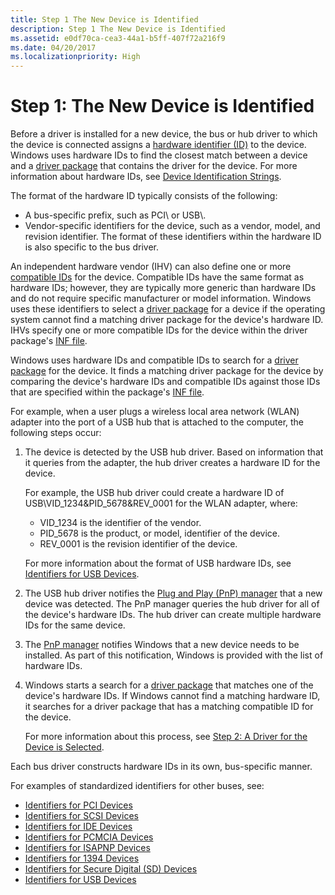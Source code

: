 ```yaml
---
title: Step 1 The New Device is Identified
description: Step 1 The New Device is Identified
ms.assetid: e0df70ca-cea3-44a1-b5ff-407f72a216f9
ms.date: 04/20/2017
ms.localizationpriority: High
---
```


# Step 1: The New Device is Identified


Before a driver is installed for a new device, the bus or hub driver to which the device is connected assigns a [hardware identifier (ID)](hardware-ids.md) to the device. Windows uses hardware IDs to find the closest match between a device and a [driver package](driver-packages.md) that contains the driver for the device. For more information about hardware IDs, see [Device Identification Strings](device-identification-strings.md).

The format of the hardware ID typically consists of the following:

-   A bus-specific prefix, such as PCI\\ or USB\\.
-   Vendor-specific identifiers for the device, such as a vendor, model, and revision identifier. The format of these identifiers within the hardware ID is also specific to the bus driver.

An independent hardware vendor (IHV) can also define one or more [compatible IDs](compatible-ids.md) for the device. Compatible IDs have the same format as hardware IDs; however, they are typically more generic than hardware IDs and do not require specific manufacturer or model information. Windows uses these identifiers to select a [driver package](driver-packages.md) for a device if the operating system cannot find a matching driver package for the device's hardware ID. IHVs specify one or more compatible IDs for the device within the driver package's [INF file](overview-of-inf-files.md).

Windows uses hardware IDs and compatible IDs to search for a [driver package](driver-packages.md) for the device. It finds a matching driver package for the device by comparing the device's hardware IDs and compatible IDs against those IDs that are specified within the package's [INF file](overview-of-inf-files.md).

For example, when a user plugs a wireless local area network (WLAN) adapter into the port of a USB hub that is attached to the computer, the following steps occur:

1.  The device is detected by the USB hub driver. Based on information that it queries from the adapter, the hub driver creates a hardware ID for the device.

    For example, the USB hub driver could create a hardware ID of USB\\VID_1234&PID_5678&REV_0001 for the WLAN adapter, where:

    -   VID_1234 is the identifier of the vendor.
    -   PID_5678 is the product, or model, identifier of the device.
    -   REV_0001 is the revision identifier of the device.

    For more information about the format of USB hardware IDs, see [Identifiers for USB Devices](identifiers-for-usb-devices.md).

2.  The USB hub driver notifies the [Plug and Play (PnP) manager](pnp-manager.md) that a new device was detected. The PnP manager queries the hub driver for all of the device's hardware IDs. The hub driver can create multiple hardware IDs for the same device.

3.  The [PnP manager](pnp-manager.md) notifies Windows that a new device needs to be installed. As part of this notification, Windows is provided with the list of hardware IDs.

4.  Windows starts a search for a [driver package](driver-packages.md) that matches one of the device's hardware IDs. If Windows cannot find a matching hardware ID, it searches for a driver package that has a matching compatible ID for the device.

    For more information about this process, see [Step 2: A Driver for the Device is Selected](step-2--a-driver-for-the-device-is-selected.md).

Each bus driver constructs hardware IDs in its own, bus-specific manner.

For examples of standardized identifiers for other buses, see:

*  [Identifiers for PCI Devices](identifiers-for-pci-devices.md)
*  [Identifiers for SCSI Devices](identifiers-for-scsi-devices.md)
*  [Identifiers for IDE Devices](identifiers-for-ide-devices.md)
*  [Identifiers for PCMCIA Devices](identifiers-for-pcmcia-devices.md)
*  [Identifiers for ISAPNP Devices](identifiers-for-isapnp-devices.md)
*  [Identifiers for 1394 Devices](identifiers-for-1394-devices.md)
*  [Identifiers for Secure Digital (SD) Devices](identifiers-for-secure-digital--sd--devices.md)
*  [Identifiers for USB Devices](identifiers-for-usb-devices.md)


 






